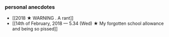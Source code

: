 ### personal anecdotes 
- [[2018 ★ WARNING . A rant]]
- [[14th of February, 2018 — 5.34 (Wed) ★ My forgotten school allowance and being so pissed]]